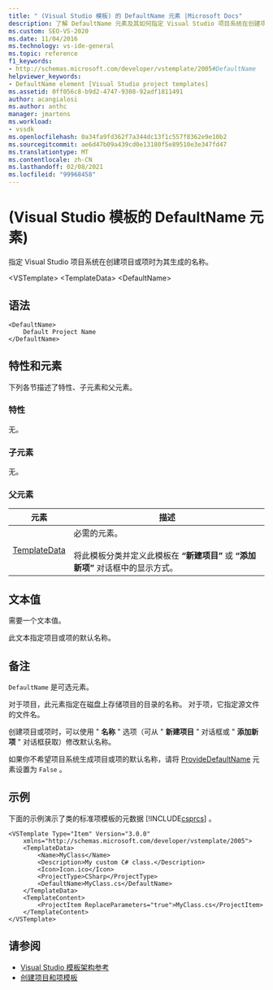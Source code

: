 ```yaml
---
title: " (Visual Studio 模板) 的 DefaultName 元素 |Microsoft Docs"
description: 了解 DefaultName 元素及其如何指定 Visual Studio 项目系统在创建项目或项时为其生成的名称。
ms.custom: SEO-VS-2020
ms.date: 11/04/2016
ms.technology: vs-ide-general
ms.topic: reference
f1_keywords:
- http://schemas.microsoft.com/developer/vstemplate/2005#DefaultName
helpviewer_keywords:
- DefaultName element [Visual Studio project templates]
ms.assetid: 0ff056c8-b9d2-4747-9308-92adf1811491
author: acangialosi
ms.author: anthc
manager: jmartens
ms.workload:
- vssdk
ms.openlocfilehash: 0a34fa9fd362f7a344dc13f1c557f8362e9e10b2
ms.sourcegitcommit: ae6d47b09a439cd0e13180f5e89510e3e347fd47
ms.translationtype: MT
ms.contentlocale: zh-CN
ms.lasthandoff: 02/08/2021
ms.locfileid: "99968458"
---
```

# <a name="defaultname-element-visual-studio-templates"></a> (Visual Studio 模板的 DefaultName 元素) 
指定 Visual Studio 项目系统在创建项目或项时为其生成的名称。

 \<VSTemplate> \<TemplateData>
 \<DefaultName>

## <a name="syntax"></a>语法

```
<DefaultName>
    Default Project Name
</DefaultName>
```

## <a name="attributes-and-elements"></a>特性和元素
 下列各节描述了特性、子元素和父元素。

### <a name="attributes"></a>特性
 无。

### <a name="child-elements"></a>子元素
 无。

### <a name="parent-elements"></a>父元素

|元素|描述|
|-------------|-----------------|
|[TemplateData](../extensibility/templatedata-element-visual-studio-templates.md)|必需的元素。<br /><br /> 将此模板分类并定义此模板在 **“新建项目”** 或 **“添加新项”** 对话框中的显示方式。|

## <a name="text-value"></a>文本值
 需要一个文本值。

 此文本指定项目或项的默认名称。

## <a name="remarks"></a>备注
 `DefaultName` 是可选元素。

 对于项目，此元素指定在磁盘上存储项目的目录的名称。 对于项，它指定源文件的文件名。

 创建项目或项时，可以使用 " **名称** " 选项（可从 " **新建项目** " 对话框或 " **添加新项** " 对话框获取）修改默认名称。

 如果你不希望项目系统生成项目或项的默认名称，请将 [ProvideDefaultName](../extensibility/providedefaultname-element-visual-studio-templates.md) 元素设置为 `False` 。

## <a name="example"></a>示例
 下面的示例演示了类的标准项模板的元数据 [!INCLUDE[csprcs](../data-tools/includes/csprcs_md.md)] 。

```
<VSTemplate Type="Item" Version="3.0.0"
    xmlns="http://schemas.microsoft.com/developer/vstemplate/2005">
    <TemplateData>
        <Name>MyClass</Name>
        <Description>My custom C# class.</Description>
        <Icon>Icon.ico</Icon>
        <ProjectType>CSharp</ProjectType>
        <DefaultName>MyClass.cs</DefaultName>
    </TemplateData>
    <TemplateContent>
        <ProjectItem ReplaceParameters="true">MyClass.cs</ProjectItem>
    </TemplateContent>
</VSTemplate>
```

## <a name="see-also"></a>请参阅
- [Visual Studio 模板架构参考](../extensibility/visual-studio-template-schema-reference.md)
- [创建项目和项模板](../ide/creating-project-and-item-templates.md)
